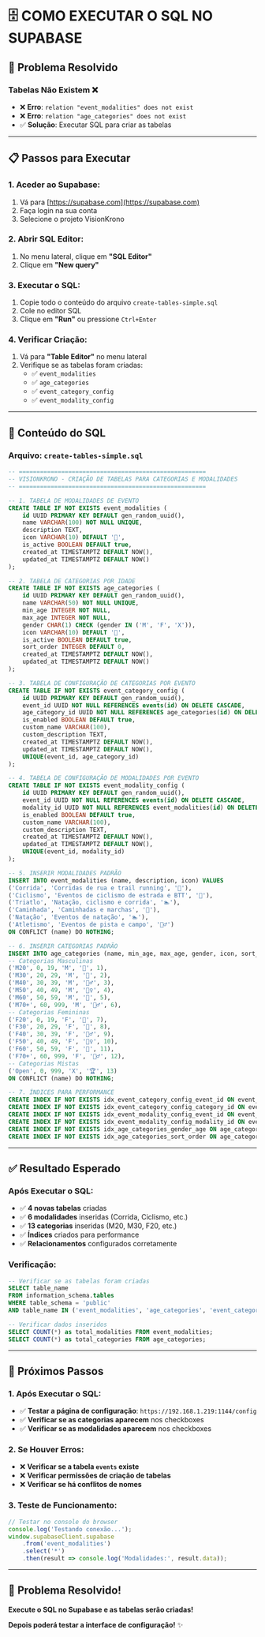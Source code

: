# 🗄️ COMO EXECUTAR O SQL NO SUPABASE

## 🎯 **Problema Resolvido**

### **Tabelas Não Existem** ❌
- ❌ **Erro**: `relation "event_modalities" does not exist`
- ❌ **Erro**: `relation "age_categories" does not exist`
- ✅ **Solução**: Executar SQL para criar as tabelas

---

## 📋 **Passos para Executar**

### **1. Aceder ao Supabase**:
1. Vá para [https://supabase.com](https://supabase.com)
2. Faça login na sua conta
3. Selecione o projeto VisionKrono

### **2. Abrir SQL Editor**:
1. No menu lateral, clique em **"SQL Editor"**
2. Clique em **"New query"**

### **3. Executar o SQL**:
1. Copie todo o conteúdo do arquivo `create-tables-simple.sql`
2. Cole no editor SQL
3. Clique em **"Run"** ou pressione `Ctrl+Enter`

### **4. Verificar Criação**:
1. Vá para **"Table Editor"** no menu lateral
2. Verifique se as tabelas foram criadas:
   - ✅ `event_modalities`
   - ✅ `age_categories`
   - ✅ `event_category_config`
   - ✅ `event_modality_config`

---

## 📄 **Conteúdo do SQL**

### **Arquivo: `create-tables-simple.sql`**

```sql
-- =====================================================
-- VISIONKRONO - CRIAÇÃO DE TABELAS PARA CATEGORIAS E MODALIDADES
-- =====================================================

-- 1. TABELA DE MODALIDADES DE EVENTO
CREATE TABLE IF NOT EXISTS event_modalities (
    id UUID PRIMARY KEY DEFAULT gen_random_uuid(),
    name VARCHAR(100) NOT NULL UNIQUE,
    description TEXT,
    icon VARCHAR(10) DEFAULT '🏃',
    is_active BOOLEAN DEFAULT true,
    created_at TIMESTAMPTZ DEFAULT NOW(),
    updated_at TIMESTAMPTZ DEFAULT NOW()
);

-- 2. TABELA DE CATEGORIAS POR IDADE
CREATE TABLE IF NOT EXISTS age_categories (
    id UUID PRIMARY KEY DEFAULT gen_random_uuid(),
    name VARCHAR(50) NOT NULL UNIQUE,
    min_age INTEGER NOT NULL,
    max_age INTEGER NOT NULL,
    gender CHAR(1) CHECK (gender IN ('M', 'F', 'X')),
    icon VARCHAR(10) DEFAULT '🏃',
    is_active BOOLEAN DEFAULT true,
    sort_order INTEGER DEFAULT 0,
    created_at TIMESTAMPTZ DEFAULT NOW(),
    updated_at TIMESTAMPTZ DEFAULT NOW()
);

-- 3. TABELA DE CONFIGURAÇÃO DE CATEGORIAS POR EVENTO
CREATE TABLE IF NOT EXISTS event_category_config (
    id UUID PRIMARY KEY DEFAULT gen_random_uuid(),
    event_id UUID NOT NULL REFERENCES events(id) ON DELETE CASCADE,
    age_category_id UUID NOT NULL REFERENCES age_categories(id) ON DELETE CASCADE,
    is_enabled BOOLEAN DEFAULT true,
    custom_name VARCHAR(100),
    custom_description TEXT,
    created_at TIMESTAMPTZ DEFAULT NOW(),
    updated_at TIMESTAMPTZ DEFAULT NOW(),
    UNIQUE(event_id, age_category_id)
);

-- 4. TABELA DE CONFIGURAÇÃO DE MODALIDADES POR EVENTO
CREATE TABLE IF NOT EXISTS event_modality_config (
    id UUID PRIMARY KEY DEFAULT gen_random_uuid(),
    event_id UUID NOT NULL REFERENCES events(id) ON DELETE CASCADE,
    modality_id UUID NOT NULL REFERENCES event_modalities(id) ON DELETE CASCADE,
    is_enabled BOOLEAN DEFAULT true,
    custom_name VARCHAR(100),
    custom_description TEXT,
    created_at TIMESTAMPTZ DEFAULT NOW(),
    updated_at TIMESTAMPTZ DEFAULT NOW(),
    UNIQUE(event_id, modality_id)
);

-- 5. INSERIR MODALIDADES PADRÃO
INSERT INTO event_modalities (name, description, icon) VALUES
('Corrida', 'Corridas de rua e trail running', '🏃'),
('Ciclismo', 'Eventos de ciclismo de estrada e BTT', '🚴'),
('Triatlo', 'Natação, ciclismo e corrida', '🏊'),
('Caminhada', 'Caminhadas e marchas', '🚶'),
('Natação', 'Eventos de natação', '🏊'),
('Atletismo', 'Eventos de pista e campo', '🏃‍♂️')
ON CONFLICT (name) DO NOTHING;

-- 6. INSERIR CATEGORIAS PADRÃO
INSERT INTO age_categories (name, min_age, max_age, gender, icon, sort_order) VALUES
-- Categorias Masculinas
('M20', 0, 19, 'M', '👶', 1),
('M30', 20, 29, 'M', '🏃', 2),
('M40', 30, 39, 'M', '🏃‍♂️', 3),
('M50', 40, 49, 'M', '🏃‍♀️', 4),
('M60', 50, 59, 'M', '🚶', 5),
('M70+', 60, 999, 'M', '🚶‍♂️', 6),
-- Categorias Femininas
('F20', 0, 19, 'F', '👶', 7),
('F30', 20, 29, 'F', '🏃', 8),
('F40', 30, 39, 'F', '🏃‍♂️', 9),
('F50', 40, 49, 'F', '🏃‍♀️', 10),
('F60', 50, 59, 'F', '🚶', 11),
('F70+', 60, 999, 'F', '🚶‍♂️', 12),
-- Categorias Mistas
('Open', 0, 999, 'X', '🏆', 13)
ON CONFLICT (name) DO NOTHING;

-- 7. ÍNDICES PARA PERFORMANCE
CREATE INDEX IF NOT EXISTS idx_event_category_config_event_id ON event_category_config(event_id);
CREATE INDEX IF NOT EXISTS idx_event_category_config_category_id ON event_category_config(age_category_id);
CREATE INDEX IF NOT EXISTS idx_event_modality_config_event_id ON event_modality_config(event_id);
CREATE INDEX IF NOT EXISTS idx_event_modality_config_modality_id ON event_modality_config(modality_id);
CREATE INDEX IF NOT EXISTS idx_age_categories_gender_age ON age_categories(gender, min_age, max_age);
CREATE INDEX IF NOT EXISTS idx_age_categories_sort_order ON age_categories(sort_order);
```

---

## ✅ **Resultado Esperado**

### **Após Executar o SQL**:
- ✅ **4 novas tabelas** criadas
- ✅ **6 modalidades** inseridas (Corrida, Ciclismo, etc.)
- ✅ **13 categorias** inseridas (M20, M30, F20, etc.)
- ✅ **Índices** criados para performance
- ✅ **Relacionamentos** configurados corretamente

### **Verificação**:
```sql
-- Verificar se as tabelas foram criadas
SELECT table_name 
FROM information_schema.tables 
WHERE table_schema = 'public' 
AND table_name IN ('event_modalities', 'age_categories', 'event_category_config', 'event_modality_config');

-- Verificar dados inseridos
SELECT COUNT(*) as total_modalities FROM event_modalities;
SELECT COUNT(*) as total_categories FROM age_categories;
```

---

## 🚀 **Próximos Passos**

### **1. Após Executar o SQL**:
- ✅ **Testar a página de configuração**: `https://192.168.1.219:1144/config`
- ✅ **Verificar se as categorias aparecem** nos checkboxes
- ✅ **Verificar se as modalidades aparecem** nos checkboxes

### **2. Se Houver Erros**:
- ❌ **Verificar se a tabela `events` existe**
- ❌ **Verificar permissões de criação de tabelas**
- ❌ **Verificar se há conflitos de nomes**

### **3. Teste de Funcionamento**:
```javascript
// Testar no console do browser
console.log('Testando conexão...');
window.supabaseClient.supabase
    .from('event_modalities')
    .select('*')
    .then(result => console.log('Modalidades:', result.data));
```

---

## 🎯 **Problema Resolvido!**

**Execute o SQL no Supabase e as tabelas serão criadas!**

**Depois poderá testar a interface de configuração!** ✨
